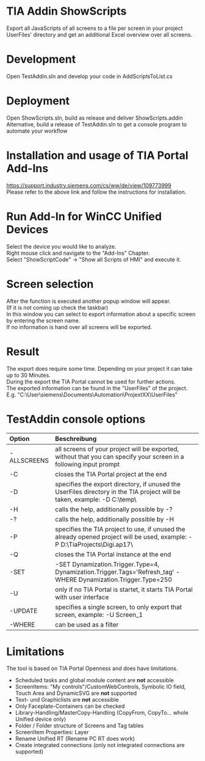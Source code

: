 # TIA Addin ShowScripts

Export all JavaScripts of all screens to a file per screen in your project UserFiles' directory and get an additional Excel overview over all screens.

# Development

Open TestAddin.sln and develop your code in AddScriptsToList.cs

# Deployment

Open ShowScripts.sln, build as release and deliver ShowScripts.addin
Alternative, build a release of TestAddin.sln to get a console program to automate your workflow

# Installation and usage of TIA Portal Add-Ins
https://support.industry.siemens.com/cs/ww/de/view/109773999 \
Please refer to the above link and follow the instructions for installation.

# Run Add-In for WinCC Unified Devices
Select the device you would like to analyze. \
Right mouse click and navigate to the "Add-Ins" Chapter. \
Select "ShowScriptCode" -> "Show all Scripts of HMI" and execute it.

# Screen selection 
After the function is executed another popup window will appear. \
(If it is not coming up check the taskbar)\
In this window you can select to export information about a specific screen by entering the screen name.\
If no information is hand over all screens will be exported.

# Result 
The export does require some time. Depending on your project it can take up to 30 Minutes.\
During the export the TIA Portal cannot be used for further actions. \
The exported information can be found in the "UserFiles" of the project.\
E.g. "C:\User\siemens\Documents\Automation\ProjextXX\UserFiles\"

# TestAddin console options

| Option          | Beschreibung |
:---------------  | :------------
| \-ALLSCREENS    | all screens of your project will be exported, without that you can specify your screen in a following input prompt |
| \-C             | closes the TIA Portal project at the end |
| \-D             | specifies the export directory, if unused the UserFiles directory in the TIA project will be taken, example: \-D C:\\temp\\ |
| \-H 			  | calls the help, additionally possible by \-? |
| \-?			  | calls the help, additionally possible by \-H |
| \-P			  | specifies the TIA project to use, if unused the already opened project will be used, example: \-P D:\\TiaProjects\\Digi.ap17\\ |
| \-Q			  | closes the TIA Portal instance at the end |
| \-SET			  | \-SET Dynamization.Trigger.Type=4, Dynamization.Trigger.Tags='Refresh_tag' \-WHERE Dynamization.Trigger.Type=250 |
| \-U			  | only if no TIA Portal is startet, it starts TIA Portal with user interface |
| \-UPDATE		  | specifies a single screen, to only export that screen, example: \-U Screen_1 |
| \-WHERE		  | can be used as a filter |



# Limitations 
The tool is based on TIA Portal Openness and does have limitations.
- Scheduled tasks and global module content are **not** accessible
- ScreenItems: "My controls"/CustomWebControls, Symbolic IO field, Touch Area and DynamicSVG are **not** supported
- Text- und Graphiclists are **not** accessible
- Only Faceplate-Containers can be checked
- Library-Handling/MasterCopy-Handling (CopyFrom, CopyTo… whole Unified device only)
- Folder / Folder structure of Screens and Tag tables
- ScreenItem Properties: Layer
- Rename Unified RT (Rename PC RT does work)
- Create integrated connections (only not integrated connections are supported)




